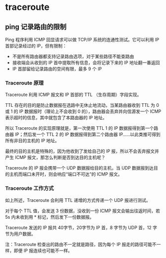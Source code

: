 # traceroute

## ping 记录路由的限制

Ping 程序利用 ICMP 回显请求可以做 TCP/IP 系统的连通性测试。它可以利用 IP 首部记录经过的 IP，但有限制：

- 不是所有路由器都支持记录路由选项，对于某些路径不能查路由
- 接收端会从收到的 IP 首中提取所有信息，会将记录下来的 IP 地址翻一番返回
- IP 首部留给记录路由的空间有限，最多 9 个 IP

### Traceroute 原理

Traceroute 利用 ICMP 报文和 IP 首部的 TTL （生存周期）字段实现。

TTL 存在的目的是防止数据报在选路中无休止地流动，当某路由器收到 TTL 为 0 或 1 的 IP 数据报时（理论上不会收到 0 的），路由器会丢弃并向信源发一个 ICMP 表示超时的信息，其中就包含了本路由器的 IP 地址。

所以 Traceroute 的实现原理就是，第一次使用 TTL 1 的 IP 数据报得到第一个路由器 IP；然后发一个 TTL 2 的 IP 数据报得到第二个路由器 IP……以此类推可得到所有非目的主机的 IP 地址。

最终的目的主机是特殊的，因为他收到了发给自己的 IP 报，所以不会丢弃报文并产生 ICMP 报文，那怎么判断是否到达目的主机呢？

Traceroute 的 IP 报会携带一个 UDP 数据报给目的主机，当 UDP 数据报到达目的主机而端口未开时，则会响应“端口不可达”的 ICMP 报文。

### Traceroute 工作方式

如上所述，Traceroute 会利用 TTL 递增的方式传递一个 UDP 报进行测试。

对于每个 TTL 值，会发送 3 份数据，没收到一份 ICMP 报文会输出往返时间，若 5s 内未收到用 * 标记，然后发下一份数据报。

Traceroute 发送的 IP 报共 40字节，20字节为 IP 首，8 字节为 UDP 首，12 字节为用户数据。

注：Traceroute 检查出的路由不一定就是路径，因为每个 IP 报走的路径可能不一样，即便 IP 报连续也可能不一样。
